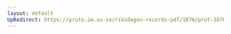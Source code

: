 ```yaml
---
layout: default
UpRedirect: https://pruto.im.uu.se/riksdagen-records-pdf/1876/prot-1876--fk--027/prot-1876--fk--027_037.pdf
---
```

